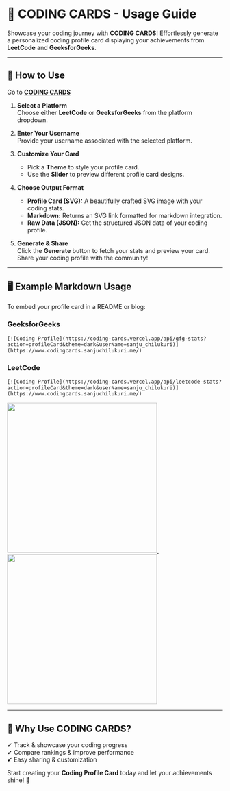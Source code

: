 # 📌 CODING CARDS - Usage Guide

Showcase your coding journey with **CODING CARDS**! Effortlessly generate a personalized coding profile card displaying your achievements from **LeetCode** and **GeeksforGeeks**.

---

## 🚀 How to Use

Go to **[CODING CARDS](https://www.codingcards.sanjuchilukuri.me/)**  

1. **Select a Platform**  
   Choose either **LeetCode** or **GeeksforGeeks** from the platform dropdown.

2. **Enter Your Username**  
   Provide your username associated with the selected platform.

3. **Customize Your Card**  
   - Pick a **Theme** to style your profile card.  
   - Use the **Slider** to preview different profile card designs.

4. **Choose Output Format**  
   - **Profile Card (SVG):** A beautifully crafted SVG image with your coding stats.  
   - **Markdown:** Returns an SVG link formatted for markdown integration.  
   - **Raw Data (JSON):** Get the structured JSON data of your coding profile.

5. **Generate & Share**  
   Click the **Generate** button to fetch your stats and preview your card.  
   Share your coding profile with the community!

---

## 🖥️ Example Markdown Usage

To embed your profile card in a README or blog:

### GeeksforGeeks  
```
[![Coding Profile](https://coding-cards.vercel.app/api/gfg-stats?action=profileCard&theme=dark&userName=sanju_chilukuri)](https://www.codingcards.sanjuchilukuri.me/)
```

### LeetCode  
```
[![Coding Profile](https://coding-cards.vercel.app/api/leetcode-stats?action=profileCard&theme=dark&userName=sanju_chilukuri)](https://www.codingcards.sanjuchilukuri.me/)
```
<p >
  <a href="https://www.geeksforgeeks.org/user/sanju_chilukuri">
    <img src="https://coding-cards.vercel.app/api/gfg-stats?action=profileCard&theme=dark&userName=sanju_chilukuri" width="350">
  </a>
  &nbsp;&nbsp;&nbsp;&nbsp;&nbsp;&nbsp;&nbsp;
  <a href="https://leetcode.com/sanju1819/">
    <img src="https://coding-cards.vercel.app/api/leetcode-stats?action=profileCard&theme=dark&userName=sanju1819" width="350">
  </a>
</p>

---

## 🎯 Why Use CODING CARDS?

✔ Track & showcase your coding progress  
✔ Compare rankings & improve performance  
✔ Easy sharing & customization  

Start creating your **Coding Profile Card** today and let your achievements shine! 🚀
